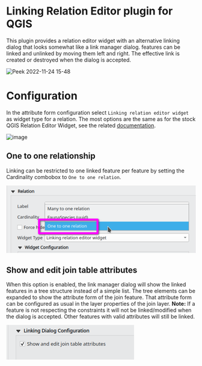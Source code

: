 Linking Relation Editor plugin for QGIS
=======================================

This plugin provides a relation editor widget with an alternative linking dialog that looks somewhat like a link manager dialog. features can be linked and unlinked by moving them left and right. The effective link is created or destroyed when the dialog is accepted.

![Peek 2022-11-24 15-48](https://user-images.githubusercontent.com/9881900/203868099-90d8ceae-cbb9-488b-9564-b60930e0f82e.gif)


# Configuration

In the attribute form configuration select `Linking relation editor widget` as widget type for a relation. The most options are the same as for the stock QGIS Relation Editor Widget, see the related [documentation](https://docs.qgis.org/3.28/en/docs/user_manual/working_with_vector/vector_properties.html).

![image](https://user-images.githubusercontent.com/9881900/204229315-1f77d01f-1c00-4574-8ea5-0bcf0e804e6f.png)


## One to one relationship

Linking can be restricted to one linked feature per feature by setting the Cardinality combobox to `One to one relation`.

![Configuration cardinality one to one](documentation/ConfigurationCardinalityOneToOne.png)


## Show and edit join table attributes

When this option is enabled, the link manager dialog will show the linked features in a tree structure instead of a simple list. The tree elements can be expanded to show the attribute form of the join feature. That attribute form can be configured as usual in the layer properties of the join layer.
**Note:** If a feature is not respecting the constraints it will not be linked/modified when the dialog is accepted. Other features with valid attributes will still be linked.

![Configuration show and edit join table attributes](documentation/ConfigurationShowAndEditJoinTableAttributes.png)
